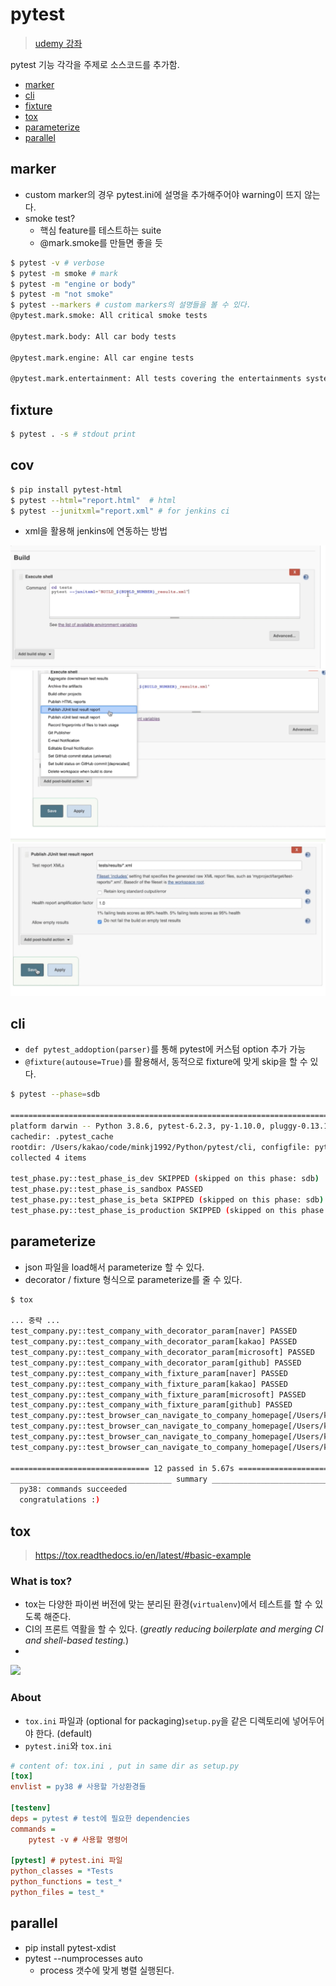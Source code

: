 # pytest
> [udemy 강좌](https://www.udemy.com/course/elegant-automation-frameworks-with-python-and-pytest)

pytest 기능 각각을 주제로 소스코드를 추가함.

- [marker](./mark)
- [cli](./cli)
- [fixture](./fixture)
- [tox](./tox-example)
- [parameterize](./parameterize)
- [parallel](./parallel)

## marker

- custom marker의 경우 pytest.ini에 설명을 추가해주어야 warning이 뜨지 않는다.
- smoke test?
  - 핵심 feature를 테스트하는 suite
  - @mark.smoke를 만들면 좋을 듯

```bash
$ pytest -v # verbose
$ pytest -m smoke # mark
$ pytest -m "engine or body"
$ pytest -m "not smoke"
$ pytest --markers # custom markers의 설명들을 볼 수 있다.
@pytest.mark.smoke: All critical smoke tests

@pytest.mark.body: All car body tests

@pytest.mark.engine: All car engine tests

@pytest.mark.entertainment: All tests covering the entertainments system
```

## fixture

```bash
$ pytest . -s # stdout print
```

## cov

```bash
$ pip install pytest-html
$ pytest --html="report.html"  # html
$ pytest --junitxml="report.xml" # for jenkins ci
```

- xml을 활용해 jenkins에 연동하는 방법

![](./assets/1.png)
![](./assets/2.png)
![](./assets/3.png)

## cli
- `def pytest_addoption(parser)`를 통해 pytest에 커스텀 option 추가 가능
- `@fixture(autouse=True)`를 활용해서, 동적으로 fixture에 맞게 skip을 할 수 있다.

```bash
$ pytest --phase=sdb

===================================================================================== test session starts ======================================================================================
platform darwin -- Python 3.8.6, pytest-6.2.3, py-1.10.0, pluggy-0.13.1 -- /Users/kakao/.pyenv/versions/3.8.6/bin/python3.8
cachedir: .pytest_cache
rootdir: /Users/kakao/code/minkj1992/Python/pytest/cli, configfile: pytest.ini
collected 4 items                                                                                                                                                                              

test_phase.py::test_phase_is_dev SKIPPED (skipped on this phase: sdb)
test_phase.py::test_phase_is_sandbox PASSED
test_phase.py::test_phase_is_beta SKIPPED (skipped on this phase: sdb)
test_phase.py::test_phase_is_production SKIPPED (skipped on this phase: sdb)
```

## parameterize
- json 파일을 load해서 parameterize 할 수 있다.
- decorator / fixture 형식으로 parameterize를 줄 수 있다.
```bash
$ tox

... 중략 ...
test_company.py::test_company_with_decorator_param[naver] PASSED           [  8%]
test_company.py::test_company_with_decorator_param[kakao] PASSED           [ 16%]
test_company.py::test_company_with_decorator_param[microsoft] PASSED       [ 25%]
test_company.py::test_company_with_decorator_param[github] PASSED          [ 33%]
test_company.py::test_company_with_fixture_param[naver] PASSED             [ 41%]
test_company.py::test_company_with_fixture_param[kakao] PASSED             [ 50%]
test_company.py::test_company_with_fixture_param[microsoft] PASSED         [ 58%]
test_company.py::test_company_with_fixture_param[github] PASSED            [ 66%]
test_company.py::test_browser_can_navigate_to_company_homepage[/Users/kakao/.wdm/drivers/chromedriver/mac64/93.0.4577.63/chromedriver-naver] PASSED [ 75%]
test_company.py::test_browser_can_navigate_to_company_homepage[/Users/kakao/.wdm/drivers/chromedriver/mac64/93.0.4577.63/chromedriver-kakao] PASSED [ 83%]
test_company.py::test_browser_can_navigate_to_company_homepage[/Users/kakao/.wdm/drivers/chromedriver/mac64/93.0.4577.63/chromedriver-microsoft] PASSED [ 91%]
test_company.py::test_browser_can_navigate_to_company_homepage[/Users/kakao/.wdm/drivers/chromedriver/mac64/93.0.4577.63/chromedriver-github] PASSED [100%]

=============================== 12 passed in 5.67s ===============================
____________________________________ summary _____________________________________
  py38: commands succeeded
  congratulations :)
```

## tox
> https://tox.readthedocs.io/en/latest/#basic-example
### What is tox?
- tox는 다양한 파이썬 버전에 맞는 분리된 환경(`virtualenv`)에서 테스트를 할 수 있도록 해준다.
- CI의 프론트 역활을 할 수 있다. (*greatly reducing boilerplate and merging CI and shell-based testing.*)
- 
![](https://tox.readthedocs.io/en/latest/_images/tox_flow.png)

### About
- `tox.ini` 파일과 (optional for packaging)`setup.py`을 같은 디렉토리에 넣어두어야 한다. (default)
- `pytest.ini`와 `tox.ini`


```ini
# content of: tox.ini , put in same dir as setup.py
[tox]
envlist = py38 # 사용할 가상환경들

[testenv]
deps = pytest # test에 필요한 dependencies
commands = 
    pytest -v # 사용할 명령어

[pytest] # pytest.ini 파일
python_classes = *Tests
python_functions = test_*
python_files = test_*
```

## parallel

- pip install pytest-xdist
- pytest --numprocesses auto
  - process 갯수에 맞게 병렬 실행된다.
